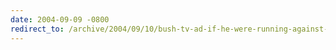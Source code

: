 ```yaml
---
date: 2004-09-09 -0800
redirect_to: /archive/2004/09/10/bush-tv-ad-if-he-were-running-against-jesus.aspx/
---
```


